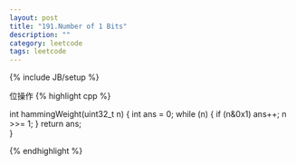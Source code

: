 ```yaml
---
layout: post
title: "191.Number of 1 Bits"
description: ""
category: leetcode
tags: leetcode
---
```

{% include JB/setup %}

位操作
{% highlight cpp %}

int hammingWeight(uint32_t n) {
  int ans = 0;
  while (n) {
    if (n&0x1) ans++;
    n >>= 1;
  }
  return ans;    
}

{% endhighlight %}